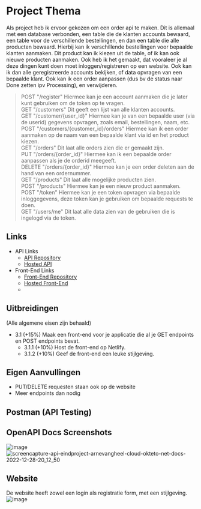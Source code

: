 # Project Thema

Als project heb ik ervoor gekozen om een order api te maken. Dit is allemaal met een database verbonden, een table die de klanten accounts bewaard, een table voor de verschillende bestellingen, en dan een table die alle producten bewaard. Hierbij kan ik verschillende bestellingen voor bepaalde klanten aanmaken. Dit product kan ik kiezen uit de table, of ik kan ook nieuwe producten aanmaken. Ook heb ik het gemaakt, dat vooraleer je al deze dingen kunt doen moet inloggen/registreren op een website. Ook kan ik dan alle geregistreerde accounts bekijken, of data opvragen van een bepaalde klant. Ook kan ik een order aanpassen (dus bv de status naar Done zetten ipv Processing), en verwijderen.

> POST "/register" Hiermee kan je een account aanmaken die je later kunt gebruiken om de token op te vragen.<br>
> GET "/customers" Dit geeft een lijst van alle klanten accounts.<br>
> GET "/customer/{user_id}" Hiermee kan je van een bepaalde user (via de userid) gegevens opvragen, zoals email, bestellingen, naam, etc.<br>
> POST "/customers/{customer_id}/orders" Hiermee kan ik een order aanmaken op de naam van een bepaalde klant via id en het product kiezen.<br>
> GET "/orders" Dit laat alle orders zien die er gemaakt zijn.<br>
> PUT "/orders/{order_id}" Hiermee kan ik een bepaalde order aanpassen als je de orderid meegeeft.<br>
> DELETE "/orders/{order_id}" Hiermee kan je een order deleten aan de hand van een ordernummer.<br>
> GET "/products" Dit laat alle mogelijke producten zien.<br>
> POST "/products" Hiermee kan je een nieuw product aanmaken.<br>
> POST "/token" Hiermee kan je een token opvragen via bepaalde inloggegevens, deze token kan je gebruiken om bepaalde requests te doen.<br>
> GET "/users/me" Dit laat alle data zien van de gebruiken die is ingelogd via de token.<br>

## Links
* API Links
    * [API Repository](https://github.com/ArneVangheel/API-Eindproject)
    * [Hosted API](https://api-eindproject-arnevangheel.cloud.okteto.net/)
* Front-End Links
    * [Front-End Repository](https://github.com/ArneVangheel/website-eindproject)
    * [Hosted Front-End ](https://api-eindproject.netlify.app/)
    * 
## Uitbreidingen
(Alle algemene eisen zijn behaald)

   * 3.1 (+15%) Maak een front-end voor je applicatie die al je GET endpoints en POST endpoints bevat.
      * 3.1.1 (+10%) Host de front-end op Netlify. 
      * 3.1.2 (+10%) Geef de front-end een leuke stijlgeving.
     
## Eigen Aanvullingen 
   * PUT/DELETE requesten staan ook op de website
   * Meer endpoints dan nodig

## Postman (API Testing)


## OpenAPI Docs Screenshots
![image](https://user-images.githubusercontent.com/94957070/209861070-1af2c4b3-6e3e-49ff-acc6-c8a1f58c7ce8.png)
![screencapture-api-eindproject-arnevangheel-cloud-okteto-net-docs-2022-12-28-20_12_50](https://user-images.githubusercontent.com/94957070/209861294-3ac176b6-b41c-481c-a78b-f46d173fb0ea.png)


## Website
De website heeft zowel een login als registratie form, met een stijlgeving.
![image](https://user-images.githubusercontent.com/94957070/209861862-524d5539-aadf-4193-9c7e-02437e3104af.png)


